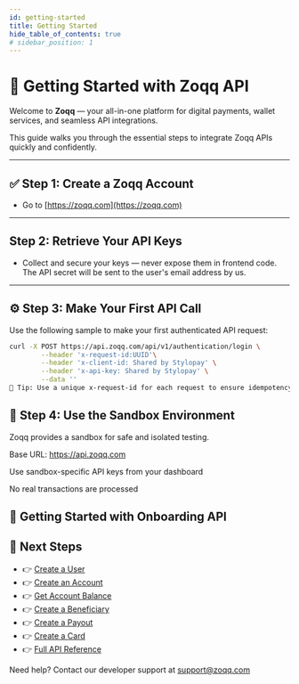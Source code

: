 ```yaml
---
id: getting-started
title: Getting Started
hide_table_of_contents: true
# sidebar_position: 1
---
```


# 🚀 Getting Started with Zoqq API

Welcome to **Zoqq** — your all-in-one platform for digital payments, wallet services, and seamless API integrations.

This guide walks you through the essential steps to integrate Zoqq APIs quickly and confidently.

---

## ✅ Step 1: Create a Zoqq Account

- Go to [https://zoqq.com](https://zoqq.com)
<!-- - Sign up and log in to access your **Developer Dashboard** -->

---

##  Step 2: Retrieve Your API Keys

<!-- 1. Navigate to **Developer Settings → API Keys** -->
<!-- 2. Copy your:
   - `x-api-key`
   - `x-program-id`
   - `x-user-id` -->
- Collect and secure your keys — never expose them in frontend code. The API secret will be sent to the user's email address by us.
---

## ⚙️ Step 3: Make Your First API Call

Use the following sample to make your first authenticated API request:

```bash
curl -X POST https://api.zoqq.com/api/v1/authentication/login \
        --header 'x-request-id:UUID'\
        --header 'x-client-id: Shared by Stylopay' \
        --header 'x-api-key: Shared by Stylopay' \
        --data ''
🧠 Tip: Use a unique x-request-id for each request to ensure idempotency.
```

## 🧪 Step 4: Use the Sandbox Environment

Zoqq provides a sandbox for safe and isolated testing.

Base URL: https://api.zoqq.com

Use sandbox-specific API keys from your dashboard

No real transactions are processed


<h2>🚀 Getting Started with Onboarding API</h2>



## 📎 Next Steps
- 👉 [Create a User](api-reference/onboarding.md#create-user)
- 👉 [Create an Account](api-reference/accounts.md#create-account)
- 👉 [Get Account Balance](api-reference/accounts.md#get-balance)
- 👉 [Create a Beneficiary](api-reference/payout.md#create-beneficiary)
- 👉 [Create a Payout](api-reference/payout.md#create-payout)
- 👉 [Create a Card](api-reference/cards.md#create-card)
- 👉 [Full API Reference](api-reference/authentication.md)

Need help? Contact our developer support at support@zoqq.com
